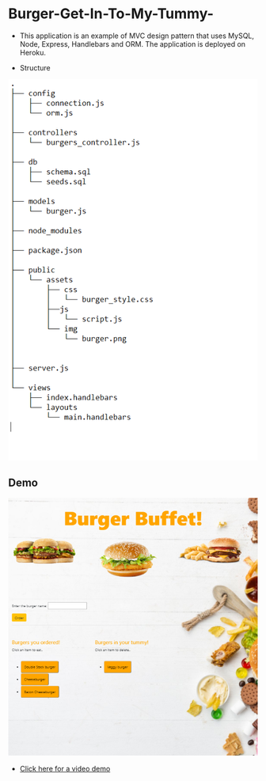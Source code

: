 # Burger-Get-In-To-My-Tummy-

* This application is an example of MVC design pattern that uses MySQL, Node, Express, Handlebars and ORM. The application is deployed on Heroku.

* Structure

![](public/assets/img/structures.PNG)


## Demo

![](public/assets/img/sample.PNG)
* <a href="https://drive.google.com/file/d/1QDFTxSZKRT_CgPKiHWf9YxPdY7JvBeVK/view"> Click here for a video demo </a>